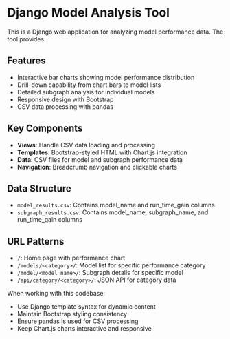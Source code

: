<!-- Use this file to provide workspace-specific custom instructions to Copilot. For more details, visit https://code.visualstudio.com/docs/copilot/copilot-customization#_use-a-githubcopilotinstructionsmd-file -->

# Django Model Analysis Tool

This is a Django web application for analyzing model performance data. The tool provides:

## Features
- Interactive bar charts showing model performance distribution
- Drill-down capability from chart bars to model lists
- Detailed subgraph analysis for individual models
- Responsive design with Bootstrap
- CSV data processing with pandas

## Key Components
- **Views**: Handle CSV data loading and processing
- **Templates**: Bootstrap-styled HTML with Chart.js integration
- **Data**: CSV files for model and subgraph performance data
- **Navigation**: Breadcrumb navigation and clickable charts

## Data Structure
- `model_results.csv`: Contains model_name and run_time_gain columns
- `subgraph_results.csv`: Contains model_name, subgraph_name, and run_time_gain columns

## URL Patterns
- `/`: Home page with performance chart
- `/models/<category>/`: Model list for specific performance category
- `/model/<model_name>/`: Subgraph details for specific model
- `/api/category/<category>/`: JSON API for category data

When working with this codebase:
- Use Django template syntax for dynamic content
- Maintain Bootstrap styling consistency
- Ensure pandas is used for CSV processing
- Keep Chart.js charts interactive and responsive
